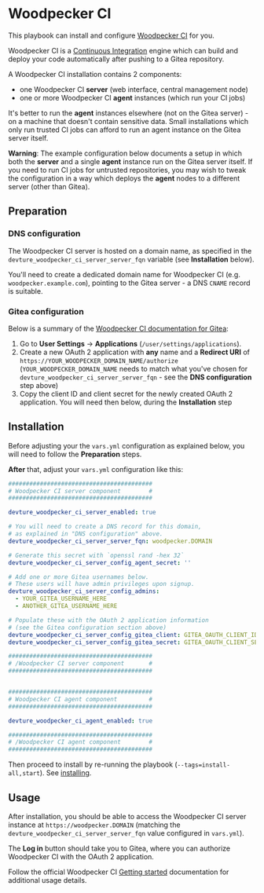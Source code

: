 # Woodpecker CI

This playbook can install and configure [Woodpecker CI](https://woodpecker-ci.org/) for you.

Woodpecker CI is a [Continuous Integration](https://en.wikipedia.org/wiki/Continuous_integration) engine which can build and deploy your code automatically after pushing to a Gitea repository.

A Woodpecker CI installation contains 2 components:

- one Woodpecker CI **server** (web interface, central management node)
- one or more Woodpecker CI **agent** instances (which run your CI jobs)

It's better to run the **agent** instances elsewhere (not on the Gitea server) - on a machine that doesn't contain sensitive data.
Small installations which only run trusted CI jobs can afford to run an agent instance on the Gitea server itself.

**Warning**: The example configuration below documents a setup in which both the **server** and a single **agent** instance run on the Gitea server itself. If you need to run CI jobs for untrusted repositories, you may wish to tweak the configuration in a way which deploys the **agent** nodes to a different server (other than Gitea).


## Preparation

### DNS configuration

The Woodpecker CI server is hosted on a domain name, as specified in the `devture_woodpecker_ci_server_server_fqn` variable (see **Installation** below).

You'll need to create a dedicated domain name for Woodpecker CI (e.g. `woodpecker.example.com`), pointing to the Gitea server - a DNS `CNAME` record is suitable.

### Gitea configuration

Below is a summary of the [Woodpecker CI documentation for Gitea](https://woodpecker-ci.org/docs/administration/vcs/gitea#registration):

1. Go to **User Settings** -> **Applications** (`/user/settings/applications`).
2. Create a new OAuth 2 application with **any** name and a **Redirect URI** of `https://YOUR_WOODPECKER_DOMAIN_NAME/authorize` (`YOUR_WOODPECKER_DOMAIN_NAME` needs to match what you've chosen for `devture_woodpecker_ci_server_server_fqn` - see the **DNS configuration** step above)
3. Copy the client ID and client secret for the newly created OAuth 2 application. You will need then below, during the **Installation** step


## Installation

Before adjusting your the `vars.yml` configuration as explained below, you will need to follow the **Preparation** steps.

**After** that, adjust your `vars.yml` configuration like this:

```yaml
#########################################
# Woodpecker CI server component        #
#########################################

devture_woodpecker_ci_server_enabled: true

# You will need to create a DNS record for this domain,
# as explained in "DNS configuration" above.
devture_woodpecker_ci_server_server_fqn: woodpecker.DOMAIN

# Generate this secret with `openssl rand -hex 32`
devture_woodpecker_ci_server_config_agent_secret: ''

# Add one or more Gitea usernames below.
# These users will have admin privileges upon signup.
devture_woodpecker_ci_server_config_admins:
  - YOUR_GITEA_USERNAME_HERE
  - ANOTHER_GITEA_USERNAME_HERE

# Populate these with the OAuth 2 application information
# (see the Gitea configuration section above)
devture_woodpecker_ci_server_config_gitea_client: GITEA_OAUTH_CLIENT_ID_HERE
devture_woodpecker_ci_server_config_gitea_secret: GITEA_OAUTH_CLIENT_SECRET_HERE

#########################################
# /Woodpecker CI server component       #
#########################################


#########################################
# Woodpecker CI agent component         #
#########################################

devture_woodpecker_ci_agent_enabled: true

#########################################
# /Woodpecker CI agent component        #
#########################################
```

Then proceed to install by re-running the playbook (`--tags=install-all,start`). See [installing](installing.md).


## Usage

After installation, you should be able to access the Woodpecker CI server instance at `https://woodpecker.DOMAIN` (matching the `devture_woodpecker_ci_server_server_fqn` value configured in `vars.yml`).

The **Log in** button should take you to Gitea, where you can authorize Woodpecker CI with the OAuth 2 application.

Follow the official Woodpecker CI [Getting started](https://woodpecker-ci.org/docs/usage/intro) documentation for additional usage details.
